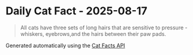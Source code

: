 # Daily Cat Fact - 2025-08-17

> All cats have three sets of long hairs that are sensitive to pressure - whiskers, eyebrows,and the hairs between their paw pads.

Generated automatically using the [Cat Facts API](https://catfact.ninja)
